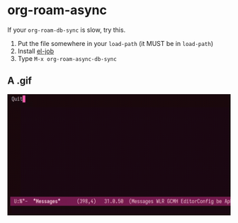 # org-roam-async

If your `org-roam-db-sync` is slow, try this.

1. Put the file somewhere in your `load-path` (it MUST be in `load-path`)
2. Install [el-job](https://github.com/meedstrom/el-job/)
3. Type `M-x org-roam-async-db-sync`

## A .gif

![Screencast](screencast.gif)
